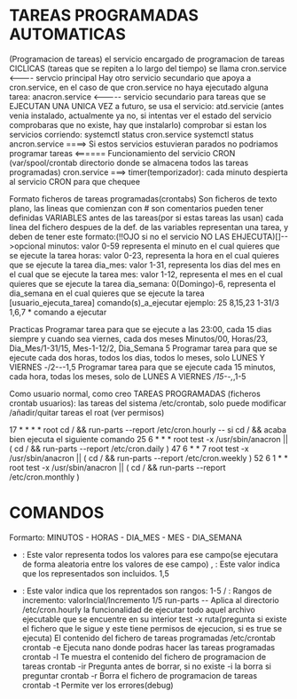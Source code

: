 # TAREAS PROGRAMADAS AUTOMATICAS
(Programacion de tareas)
el servicio encargado de programacion de tareas CICLICAS (tareas que se repiten a lo largo del tiempo) se llama
  cron.service <---- servcio principal
Hay otro servicio secundario que apoya a cron.service, en el caso de que cron.service no haya ejecutado alguna tarea:
  anacron.service <----- servicio secundario
para tareas que se EJECUTAN UNA UNICA VEZ a futuro, se usa el servicio: atd.servicie
(antes venia instalado, actualmente ya no, si intentas ver el estado del servicio comprobaras que no existe, hay que instalarlo)
comprobar si estan los servicios corriendo:
  systemctl status cron.service
  systemctl status ancron.service
====> Si estos servicios estuvieran parados no podriamos programar tareas <======
Funcionamiento del servicio CRON (var/spool/crontab directorio donde se almacena todos las tareas programadas)
  cron.service ===>
    timer(temporizador): cada minuto despierta al servicio CRON para que chequee
  
  Formato ficheros de tareas programadas(crontabs)
  Son ficheros de texto plano, las lineas que comienzan con # son comentarios
  pueden tener definidas VARIABLES antes de las tareas(por si estas tareas las usan)
  cada linea del fichero despues de la def. de las variables representan una tarea, y deben de tener este formato:(!!OJO si no el servicio NO LAS EHJECUTA)[]-->opcional
  minutos: valor 0-59 representa el minuto en el cual quieres que se ejecute la tarea
  horas: valor 0-23, representa la hora en el cual quieres que se ejecute la tarea
  dia_mes: valor 1-31, representa los dias del mes en el cual que se ejecute la tarea
  mes: valor 1-12, representa el mes en el cual quieres que se ejecute la tarea
  dia_semana: 0(Domingo)-6, representa el dia_semana en el cual quieres que se ejecute la tarea
  [usuario_ejecuta_tarea]
  comando(s)_a_ejecutar
ejemplo:
25 8,15,23 1-31/3 1,6,7 * comando a ejecutar

Practicas
Programar tarea para que se ejecute a las 23:00, cada 15 dias siempre y cuando sea viernes, cada dos meses
Minutos/00, Horas/23, Dia_Mes/1-31/15, Mes-1-12/2, Dia_Semana 5
Programar tarea para que se ejecute cada dos horas, todos los dias, todos lo meses, solo LUNES Y VIERNES
  *-*/2-*-*-1,5
Programar tarea para que se ejecute cada 15 minutos, cada hora, todas los meses, solo de LUNES A VIERNES
*/15-*-*,*,1-5

Como usuario normal, como creo TAREAS PROGRAMADAS (ficheros crontab usuarios):
las tareas del sistema /etc/crontab, solo puede modificar /añadir/quitar tareas el roat (ver permisos)

17 *	* * *	root    cd / && run-parts --report /etc/cron.hourly -- si cd / && acaba bien ejecuta el siguiente comando
25 6	* * *	root	test -x /usr/sbin/anacron || ( cd / && run-parts --report /etc/cron.daily )
47 6	* * 7	root	test -x /usr/sbin/anacron || ( cd / && run-parts --report /etc/cron.weekly )
52 6	1 * *	root	test -x /usr/sbin/anacron || ( cd / && run-parts --report /etc/cron.monthly )

# COMANDOS
  Formarto: MINUTOS  -  HORAS  -  DIA_MES  -  MES  -  DIA_SEMANA
  * : Este valor representa todos los valores para ese campo(se ejecutara de forma aleatoria entre los valores de ese campo)
  , : Este valor indica que los representados son incluidos. 1,5
  - : Este valor indica que los reprentados son rangos: 1-5
  / : Rangos de incremento: valorIncial/Incremento 1/5
  run-parts -- Aplica al directorio /etc/cron.hourly la funcionalidad de ejecutar todo aquel archivo ejecutable que se encuentre en su interior
  test -x ruta(pregunta si existe el fichero que le sigue y este tiene permisos de ejecucion, si es true se ejecuta)
  El contenido del fichero de tareas programadas /etc/crontab
  crontab -e     Ejecuta nano donde podras hacer las tareas programadas
  crontab -l     Te muestra el contenido del fichero de programacion de tareas
  crontab -ir    Pregunta antes de borrar, si no existe -i la borra si preguntar
  crontab -r     Borra el fichero de programacion de tareas  
  crontab -t     Permite ver los errores(debug)
